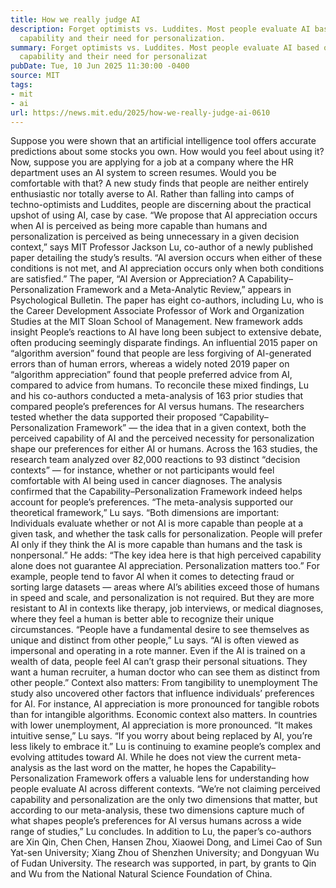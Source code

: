 ```yaml
---
title: How we really judge AI
description: Forget optimists vs. Luddites. Most people evaluate AI based on its perceived
  capability and their need for personalization.
summary: Forget optimists vs. Luddites. Most people evaluate AI based on its perceived
  capability and their need for personalizat
pubDate: Tue, 10 Jun 2025 11:30:00 -0400
source: MIT
tags:
- mit
- ai
url: https://news.mit.edu/2025/how-we-really-judge-ai-0610
---
```


Suppose you were shown that an artificial intelligence tool offers accurate predictions about some stocks you own. How would you feel about using it? Now, suppose you are applying for a job at a company where the HR department uses an AI system to screen resumes. Would you be comfortable with that?
A new study finds that people are neither entirely enthusiastic nor totally averse to AI. Rather than falling into camps of techno-optimists and Luddites, people are discerning about the practical upshot of using AI, case by case.
“We propose that AI appreciation occurs when AI is perceived as being more capable than humans and personalization is perceived as being unnecessary in a given decision context,” says MIT Professor Jackson Lu, co-author of a newly published paper detailing the study’s results. “AI aversion occurs when either of these conditions is not met, and AI appreciation occurs only when both conditions are satisfied.”
The paper, “AI Aversion or Appreciation? A Capability–Personalization Framework and a Meta-Analytic Review,” appears in Psychological Bulletin. The paper has eight co-authors, including Lu, who is the Career Development Associate Professor of Work and Organization Studies at the MIT Sloan School of Management.
New framework adds insight
People’s reactions to AI have long been subject to extensive debate, often producing seemingly disparate findings. An influential 2015 paper on “algorithm aversion” found that people are less forgiving of AI-generated errors than of human errors, whereas a widely noted 2019 paper on “algorithm appreciation” found that people preferred advice from AI, compared to advice from humans.
To reconcile these mixed findings, Lu and his co-authors conducted a meta-analysis of 163 prior studies that compared people’s preferences for AI versus humans. The researchers tested whether the data supported their proposed “Capability–Personalization Framework” — the idea that in a given context, both the perceived capability of AI and the perceived necessity for personalization shape our preferences for either AI or humans.
Across the 163 studies, the research team analyzed over 82,000 reactions to 93 distinct “decision contexts” — for instance, whether or not participants would feel comfortable with AI being used in cancer diagnoses. The analysis confirmed that the Capability–Personalization Framework indeed helps account for people’s preferences.
“The meta-analysis supported our theoretical framework,” Lu says. “Both dimensions are important: Individuals evaluate whether or not AI is more capable than people at a given task, and whether the task calls for personalization. People will prefer AI only if they think the AI is more capable than humans and the task is nonpersonal.”
He adds: “The key idea here is that high perceived capability alone does not guarantee AI appreciation. Personalization matters too.”
For example, people tend to favor AI when it comes to detecting fraud or sorting large datasets — areas where AI’s abilities exceed those of humans in speed and scale, and personalization is not required. But they are more resistant to AI in contexts like therapy, job interviews, or medical diagnoses, where they feel a human is better able to recognize their unique circumstances.
“People have a fundamental desire to see themselves as unique and distinct from other people,” Lu says. “AI is often viewed as impersonal and operating in a rote manner. Even if the AI is trained on a wealth of data, people feel AI can’t grasp their personal situations. They want a human recruiter, a human doctor who can see them as distinct from other people.”
Context also matters: From tangibility to unemployment
The study also uncovered other factors that influence individuals’ preferences for AI. For instance, AI appreciation is more pronounced for tangible robots than for intangible algorithms.
Economic context also matters. In countries with lower unemployment, AI appreciation is more pronounced.
“It makes intuitive sense,” Lu says. “If you worry about being replaced by AI, you’re less likely to embrace it.”
Lu is continuing to examine people’s complex and evolving attitudes toward AI. While he does not view the current meta-analysis as the last word on the matter, he hopes the Capability–Personalization Framework offers a valuable lens for understanding how people evaluate AI across different contexts.
“We’re not claiming perceived capability and personalization are the only two dimensions that matter, but according to our meta-analysis, these two dimensions capture much of what shapes people’s preferences for AI versus humans across a wide range of studies,” Lu concludes.
In addition to Lu, the paper’s co-authors are Xin Qin, Chen Chen, Hansen Zhou, Xiaowei Dong, and Limei Cao of Sun Yat-sen University; Xiang Zhou of Shenzhen University; and Dongyuan Wu of Fudan University.
The research was supported, in part, by grants to Qin and Wu from the National Natural Science Foundation of China.